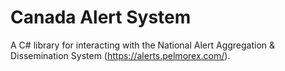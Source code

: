 Canada Alert System
===================

A C# library for interacting with the National Alert Aggregation &amp; Dissemination System (https://alerts.pelmorex.com/).
